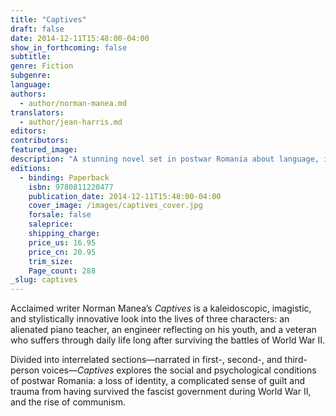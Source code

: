 ```yaml
---
title: "Captives"
draft: false
date: 2014-12-11T15:48:00-04:00
show_in_forthcoming: false
subtitle:
genre: Fiction
subgenre:
language:
authors:
  - author/norman-manea.md
translators:
  - author/jean-harris.md
editors:
contributors:
featured_image:
description: "A stunning novel set in postwar Romania about language, identity, and loss "
editions:
  - binding: Paperback
    isbn: 9780811220477
    publication_date: 2014-12-11T15:48:00-04:00
    cover_image: /images/captives_cover.jpg
    forsale: false
    saleprice:
    shipping_charge:
    price_us: 16.95
    price_cn: 20.95
    trim_size:
    Page_count: 288
_slug: captives
---
```


Acclaimed writer Norman Manea’s _Captives_ is a kaleidoscopic, imagistic, and stylistically innovative look into the lives of three characters: an alienated piano teacher, an engineer reflecting on his youth, and a veteran who suffers through daily life long after surviving the battles of World War II.

Divided into interrelated sections—narrated in first-, second-, and third- person voices—_Captives_ explores the social and psychological conditions of postwar Romania: a loss of identity, a complicated sense of guilt and trauma from having survived the fascist government during World War II, and the rise of communism. 

